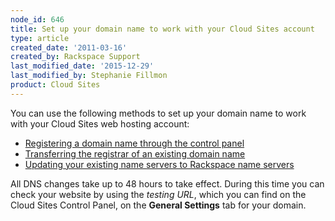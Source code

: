 ```yaml
---
node_id: 646
title: Set up your domain name to work with your Cloud Sites account
type: article
created_date: '2011-03-16'
created_by: Rackspace Support
last_modified_date: '2015-12-29'
last_modified_by: Stephanie Fillmon
product: Cloud Sites
---
```


You can use the following methods to set up your domain name to work
with your Cloud Sites web hosting account:

-   [Registering a domain name through the control
    panel](/how-to/getting-started-with-cloud-sites-registering-andor-transferring-domain-names)
-   [Transferring the registrar of an existing domain
    name](/how-to/getting-started-with-cloud-sites-registering-andor-transferring-domain-names)
-   [Updating your existing name servers to Rackspace name
    servers](/how-to/getting-started-with-cloud-sites-rackspace-nameservers-and-creating-custom-nameservers)

All DNS changes take up to 48 hours to take effect. During this time you
can check your website by using the *testing URL*, which you can find on
the Cloud Sites Control Panel, on the **General Settings** tab for your
domain.

